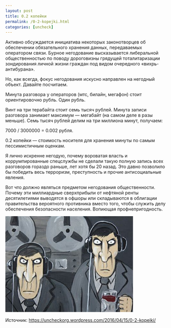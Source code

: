 ```yaml
---
layout: post
title: 0.2 копейки
permalink: /0-2-kopejki.html
categories: [uncheck]
---
```



Активно обсуждается инициатива некоторых законотворцев об обеспечении обязательного хранения данных, передаваемых оператором связи. Бурное негодование высказывается либеральной общественностью по поводу дороговизны грядущей тоталитаризации зондирования личной жизни граждан под видом очередного «вихрь-антибурана».


Но, как всегда, фокус негодования искусно направлен на негодный объект. Давайте посчитаем.


Минута разговора у операторов (мтс, билайн, мегафон) стоит ориентировочно рубль. Один рубль.


Винт на три терабайта стоит семь тысяч рублей. Минута записи разговора занимает максимум — мегабайт (на самом деле в разы меньше). Семь тысяч рублей делим на три миллиона минут, получаем:


7000 / 3000000 = 0.002 рубля.


0.2 копейки — стоимость носителя для хранения минуты по самым пессимистичным оценкам.


Я лично искренне негодую, почему вороватая власть и коррумпированные спецслужбы не сделали такую полную запись всех разговоров гораздо раньше, лет хотя бы 20 назад. Это давно позволило бы победить весь терроризм, преступность и прочие антисоциальные явления.


Вот что должно являться предметом негодования общественности. Почему эти миллиардные сверхприбыли от нефтяной ренты десятилетиями выводятся в офшоры или складываются в облигации правительства вероятного противника вместо того, чтобы служить делу обеспечения безопасности населения. Вопиющая профнепригодность.



![_config.yml](/images/uncheck/0-2-kopejki-1.jpg)



Источник: <a href="https://uncheckorg.wordpress.com/2016/04/15/0-2-kopeiki/">https://uncheckorg.wordpress.com/2016/04/15/0-2-kopeiki/</a>

